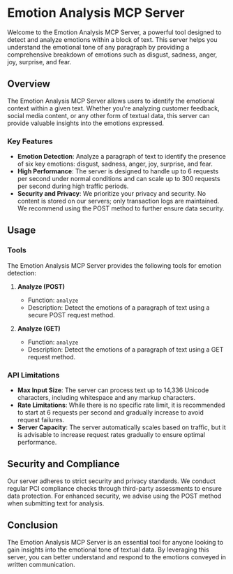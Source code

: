 # Emotion Analysis MCP Server

Welcome to the Emotion Analysis MCP Server, a powerful tool designed to detect and analyze emotions within a block of text. This server helps you understand the emotional tone of any paragraph by providing a comprehensive breakdown of emotions such as disgust, sadness, anger, joy, surprise, and fear.

## Overview

The Emotion Analysis MCP Server allows users to identify the emotional context within a given text. Whether you're analyzing customer feedback, social media content, or any other form of textual data, this server can provide valuable insights into the emotions expressed.

### Key Features

- **Emotion Detection**: Analyze a paragraph of text to identify the presence of six key emotions: disgust, sadness, anger, joy, surprise, and fear.
- **High Performance**: The server is designed to handle up to 6 requests per second under normal conditions and can scale up to 300 requests per second during high traffic periods.
- **Security and Privacy**: We prioritize your privacy and security. No content is stored on our servers; only transaction logs are maintained. We recommend using the POST method to further ensure data security.

## Usage

### Tools

The Emotion Analysis MCP Server provides the following tools for emotion detection:

1. **Analyze (POST)**
   - Function: `analyze`
   - Description: Detect the emotions of a paragraph of text using a secure POST request method.

2. **Analyze (GET)**
   - Function: `analyze`
   - Description: Detect the emotions of a paragraph of text using a GET request method.

### API Limitations

- **Max Input Size**: The server can process text up to 14,336 Unicode characters, including whitespace and any markup characters.
- **Rate Limitations**: While there is no specific rate limit, it is recommended to start at 6 requests per second and gradually increase to avoid request failures.
- **Server Capacity**: The server automatically scales based on traffic, but it is advisable to increase request rates gradually to ensure optimal performance.

## Security and Compliance

Our server adheres to strict security and privacy standards. We conduct regular PCI compliance checks through third-party assessments to ensure data protection. For enhanced security, we advise using the POST method when submitting text for analysis.

## Conclusion

The Emotion Analysis MCP Server is an essential tool for anyone looking to gain insights into the emotional tone of textual data. By leveraging this server, you can better understand and respond to the emotions conveyed in written communication.